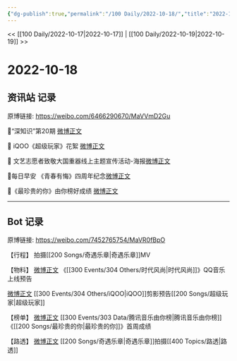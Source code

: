 ```yaml
---
{"dg-publish":true,"permalink":"/100 Daily/2022-10-18/","title":"2022-10-18","created":"2022-11-09T02:29:44.000+08:00","updated":"2023-04-11T14:46:32.650+08:00"}
---
```



<< [[100 Daily/2022-10-17\|2022-10-17]] | [[100 Daily/2022-10-19\|2022-10-19]] >>

# 2022-10-18

## 资讯站 记录

原博链接: https://weibo.com/6466290670/MaVVmD2Gu

🌟“深知识”第20期 [微博正文](https://m.weibo.cn/6466290670/4825898920969967)

🌟 iQOO《超级玩家》花絮 [微博正文](https://m.weibo.cn/6466290670/4825941626587203)

🌟 文艺志愿者致敬大国重器线上主题宣传活动-海报[微博正文](https://m.weibo.cn/6466290670/4825898353692133)

🌟每日早安
《青春有悔》四周年纪念[微博正文](https://m.weibo.cn/6466290670/4825840921612015)

🌟《最珍贵的你》由你榜好成绩 [微博正文](https://m.weibo.cn/6466290670/4825942025570906)

---
## Bot 记录

原博链接: https://weibo.com/7452765754/MaVR0fBpO

【行程】
拍摄[[200 Songs/奇遇乐章\|奇遇乐章]]MV

【物料】
[微博正文](https://weibo.com/detail/4825861074716709) 《[[300 Events/304 Others/时代风尚\|时代风尚]]》QQ音乐上线预告

[微博正文](https://weibo.com/detail/4825937387196196) [[300 Events/304 Others/iQOO\|iQOO]]剪影预告[[200 Songs/超级玩家\|超级玩家]]

【榜单】
[微博正文](https://weibo.com/detail/4825929090336588) [[300 Events/303 Data/腾讯音乐由你榜\|腾讯音乐由你榜]]《[[200 Songs/最珍贵的你\|最珍贵的你]]》首周成绩

【路透】
[微博正文](https://weibo.com/detail/4825957603738155) [[200 Songs/奇遇乐章\|奇遇乐章]]拍摄[[400 Topics/路透\|路透]]
